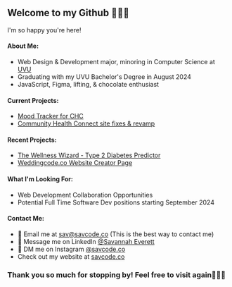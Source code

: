 ## Welcome to my Github 👋🏻🤓
I'm so happy you're here!

#### About Me:
- Web Design & Development major, minoring in Computer Science at [UVU](https://www.uvu.edu/)
- Graduating with my UVU Bachelor's Degree in August 2024
- JavaScript, Figma, lifting, & chocolate enthusiast

#### Current Projects:
- [Mood Tracker for CHC](https://mood-mental-health.vercel.app/)
- [Community Health Connect site fixes & revamp](https://utahchc.org)

#### Recent Projects:
- [The Wellness Wizard - Type 2 Diabetes Predictor](https://github.com/chlohilt/HealthProject-HackUSU)
- [Weddingcode.co Website Creator Page](https://www.figma.com/file/AqO3zC0OngrydXADkeFxNN/weddingcode.co-Site-Design?type=design&node-id=0%3A1&mode=design&t=pE2gJqZPSUQFA7w7-1)

#### What I'm Looking For:
- Web Development Collaboration Opportunities
- Potential Full Time Software Dev positions starting September 2024

#### Contact Me:
- 📩 Email me at [sav@savcode.co](mailto:sav@savcode.co) (This is the best way to contact me)
- 📲 Message me on LinkedIn [@Savannah Everett](https://www.linkedin.com/in/savannah-hilton/)
- 💬 DM me on Instagram [@savcode.co](https://www.instagram.com/savcode.co/)
- Check out my website at [savcode.co](savcode.co)

### Thank you so much for stopping by! Feel free to visit again🙋🏻‍♀️
